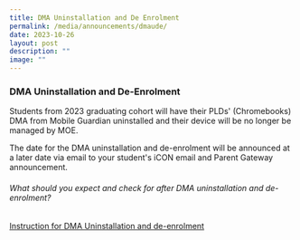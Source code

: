 ```yaml
---
title: DMA Uninstallation and De Enrolment
permalink: /media/announcements/dmaude/
date: 2023-10-26
layout: post
description: ""
image: ""
---
```

### DMA Uninstallation and De-Enrolment

Students from 2023 graduating cohort will have their PLDs' (Chromebooks) DMA from Mobile Guardian uninstalled and their device will be no longer be managed by MOE. 

The date for the DMA uninstallation and de-enrolment will be announced at a later date via email to your student's iCON email and Parent Gateway announcement.

###### What should you expect and check for after DMA uninstallation and de-enrolment?
[Instruction for DMA Uninstallation and de-enrolment](/files/Announcements/instructions%20for%20dma%20uninstallation%20-%20chromebook.pdf)